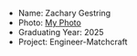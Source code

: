 - Name: Zachary Gestring
- Photo: [My Photo](https://github.com/ZachGestring/RCOS-Git-Lab-Part-1/blob/master/NoBackgroundCropped.png)
- Graduating Year: 2025
- Project: Engineer-Matchcraft
